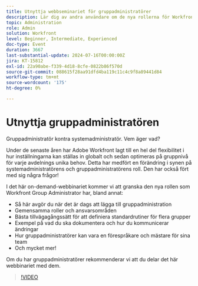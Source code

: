 ```yaml
---
title: Utnyttja webbseminariet för gruppadministratörer
description: Lär dig av andra användare om de nya rollerna för Workfront system- och gruppadministratörer. Utforska roller, bästa praxis, dokumentation och lobbying i vårt on-demand-webbinarium.
topic: Administration
role: Admin
solution: Workfront
level: Beginner, Intermediate, Experienced
doc-type: Event
duration: 3667
last-substantial-update: 2024-07-16T00:00:00Z
jira: KT-15812
exl-id: 22a90abe-f339-4d18-8cfe-0822b86f570d
source-git-commit: 088615f28aa91dfd4ba119c11c4c9f8a89441d84
workflow-type: tm+mt
source-wordcount: '175'
ht-degree: 0%

---
```


# Utnyttja gruppadministratören

Gruppadministratör kontra systemadministratör. Vem äger vad?

Under de senaste åren har Adobe Workfront lagt till en hel del flexibilitet i hur inställningarna kan ställas in globalt och sedan optimeras på gruppnivå för varje avdelnings unika behov. Detta har medfört en förändring i synen på systemadministratörens och gruppadministratörens roll. Den har också fört med sig några frågor!

I det här on-demand-webbinariet kommer vi att granska den nya rollen som Workfront Group Administrator har, bland annat:

* Så här avgör du när det är dags att lägga till gruppadministration
* Gemensamma roller och ansvarsområden
* Bästa tillvägagångssätt för att definiera standardrutiner för flera grupper
* Exempel på vad du ska dokumentera och hur du kommunicerar ändringar
* Hur gruppadministratörer kan vara en förespråkare och mästare för sina team
* Och mycket mer!

Om du har gruppadministratörer rekommenderar vi att du delar det här webbinariet med dem.

>[!VIDEO](https://video.tv.adobe.com/v/3431006/?learn=on)
